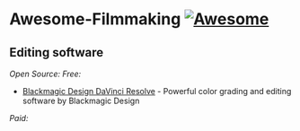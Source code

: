 # Awesome-Filmmaking [![Awesome](https://cdn.rawgit.com/sindresorhus/awesome/d7305f38d29fed78fa85652e3a63e154dd8e8829/media/badge.svg)](https://github.com/sindresorhus/awesome)

## Editing software
_Open Source:_
_Free:_
* [Blackmagic Design DaVinci Resolve](https://www.blackmagicdesign.com/de/products/davinciresolve) - Powerful color grading and editing software by Blackmagic Design

_Paid:_
